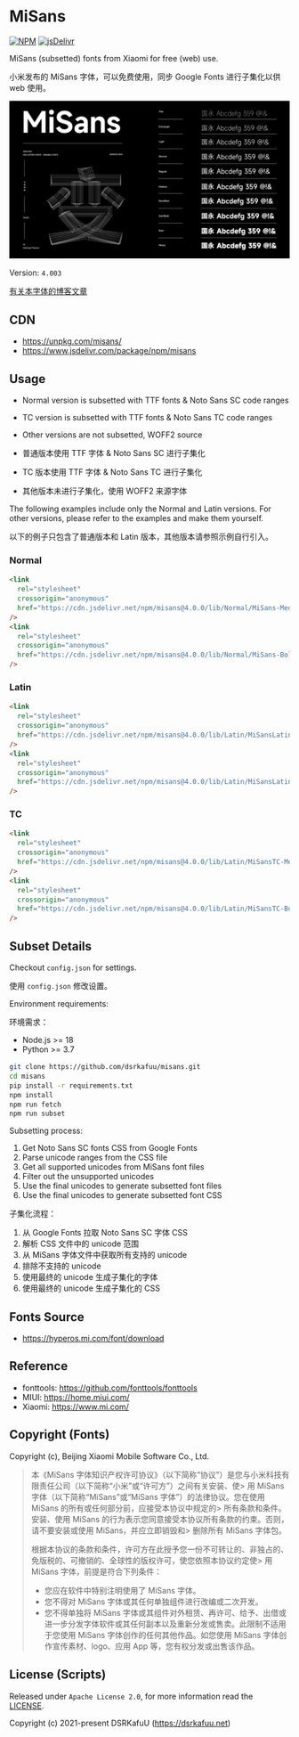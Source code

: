 # MiSans

[![NPM](https://img.shields.io/npm/v/misans)](https://www.npmjs.com/package/misans)
[![jsDelivr](https://img.shields.io/jsdelivr/npm/hm/misans)](https://www.jsdelivr.com/package/npm/misans)

MiSans (subsetted) fonts from Xiaomi for free (web) use.

小米发布的 MiSans 字体，可以免费使用，同步 Google Fonts 进行子集化以供 web 使用。

![Fonts Preview](https://raw.githubusercontent.com/dsrkafuu/misans/main/preview.png)

Version: `4.003`

[有关本字体的博客文章](https://blog.dsrkafuu.net/post/2022/google-fonts-subsetting/)

## CDN

- https://unpkg.com/misans/
- https://www.jsdelivr.com/package/npm/misans

## Usage

- Normal version is subsetted with TTF fonts & Noto Sans SC code ranges
- TC version is subsetted with TTF fonts & Noto Sans TC code ranges
- Other versions are not subsetted, WOFF2 source

- 普通版本使用 TTF 字体 & Noto Sans SC 进行子集化
- TC 版本使用 TTF 字体 & Noto Sans TC 进行子集化
- 其他版本未进行子集化，使用 WOFF2 来源字体

The following examples include only the Normal and Latin versions. For other versions, please refer to the examples and make them yourself.

以下的例子只包含了普通版本和 Latin 版本，其他版本请参照示例自行引入。

### Normal

```html
<link
  rel="stylesheet"
  crossorigin="anonymous"
  href="https://cdn.jsdelivr.net/npm/misans@4.0.0/lib/Normal/MiSans-Medium.min.css"
/>
<link
  rel="stylesheet"
  crossorigin="anonymous"
  href="https://cdn.jsdelivr.net/npm/misans@4.0.0/lib/Normal/MiSans-Bold.min.css"
/>
```

### Latin

```html
<link
  rel="stylesheet"
  crossorigin="anonymous"
  href="https://cdn.jsdelivr.net/npm/misans@4.0.0/lib/Latin/MiSansLatin-Medium.min.css"
/>
<link
  rel="stylesheet"
  crossorigin="anonymous"
  href="https://cdn.jsdelivr.net/npm/misans@4.0.0/lib/Latin/MiSansLatin-Bold.min.css"
/>
```

### TC

```html
<link
  rel="stylesheet"
  crossorigin="anonymous"
  href="https://cdn.jsdelivr.net/npm/misans@4.0.0/lib/Latin/MiSansTC-Medium.min.css"
/>
<link
  rel="stylesheet"
  crossorigin="anonymous"
  href="https://cdn.jsdelivr.net/npm/misans@4.0.0/lib/Latin/MiSansTC-Bold.min.css"
/>
```

###

## Subset Details

Checkout `config.json` for settings.

使用 `config.json` 修改设置。

Environment requirements:

环境需求：

- Node.js >= 18
- Python >= 3.7

```bash
git clone https://github.com/dsrkafuu/misans.git
cd misans
pip install -r requirements.txt
npm install
npm run fetch
npm run subset
```

Subsetting process:

1. Get Noto Sans SC fonts CSS from Google Fonts
2. Parse unicode ranges from the CSS file
3. Get all supported unicodes from MiSans font files
4. Filter out the unsupported unicodes
5. Use the final unicodes to generate subsetted font files
6. Use the final unicodes to generate subsetted font CSS

子集化流程：

1. 从 Google Fonts 拉取 Noto Sans SC 字体 CSS
2. 解析 CSS 文件中的 unicode 范围
3. 从 MiSans 字体文件中获取所有支持的 unicode
4. 排除不支持的 unicode
5. 使用最终的 unicode 生成子集化的字体
6. 使用最终的 unicode 生成子集化的 CSS

## Fonts Source

- https://hyperos.mi.com/font/download

## Reference

- fonttools: https://github.com/fonttools/fonttools
- MIUI: https://home.miui.com/
- Xiaomi: https://www.mi.com/

## Copyright (Fonts)

Copyright (c), Beijing Xiaomi Mobile Software Co., Ltd.

> 本《MiSans 字体知识产权许可协议》（以下简称“协议”）是您与小米科技有限责任公司（以下简称“小米”或“许可方”）之间有关安装、使> 用 MiSans 字体（以下简称“MiSans”或“MiSans 字体”）的法律协议。您在使用 MiSans 的所有或任何部分前，应接受本协议中规定的> 所有条款和条件。安装、使用 MiSans 的行为表示您同意接受本协议所有条款的约束。否则，请不要安装或使用 MiSans，并应立即销毁和> 删除所有 MiSans 字体包。
>
> 根据本协议的条款和条件，许可方在此授予您一份不可转让的、非独占的、免版税的、可撤销的、全球性的版权许可，使您依照本协议约定使> 用 MiSans 字体，前提是符合下列条件：
>
> - 您应在软件中特别注明使用了 MiSans 字体。
> - 您不得对 MiSans 字体或其任何单独组件进行改编或二次开发。
> - 您不得单独将 MiSans 字体或其组件对外租赁、再许可、给予、出借或进一步分发字体软件或其任何副本以及重新分发或售卖。此限制不适用于您使用 MiSans 字体创作的任何其他作品。如您使用 MiSans 字体创作宣传素材、logo、应用 App 等，您有权分发或出售该作品。

## License (Scripts)

Released under `Apache License 2.0`, for more information read the [LICENSE](https://github.com/dsrkafuu/misans/blob/main/LICENSE).

Copyright (c) 2021-present DSRKafuU (<https://dsrkafuu.net>)
